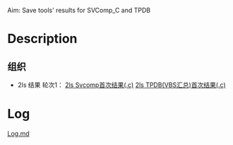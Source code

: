 Aim:
    Save tools' results for SVComp_C and TPDB

# Description

## 组织
- 2ls 结果
轮次1：
[2ls Svcomp首次结果(.c)](./2ls_Term_Res_SVCOMP.csv)
[2ls TPDB(VBS汇总)首次结果(.c)](./2ls_Term_Res_TPDB.csv)

# Log
[Log.md](../Doc/log.md)